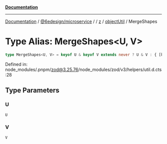 [**Documentation**](../../../../../../../README.md)

***

[Documentation](../../../../../../../README.md) / [@6edesign/microservice](../../../../../README.md) / [](../../../../../README.md) / [z](../../../README.md) / [objectUtil](../README.md) / MergeShapes

# Type Alias: MergeShapes&lt;U, V&gt;

```ts
type MergeShapes<U, V> = keyof U & keyof V extends never ? U & V : { [k in Exclude<keyof U, keyof V>]: U[k] } & V;
```

Defined in: node\_modules/.pnpm/zod@3.25.76/node\_modules/zod/v3/helpers/util.d.cts:28

## Type Parameters

### U

`U`

### V

`V`
